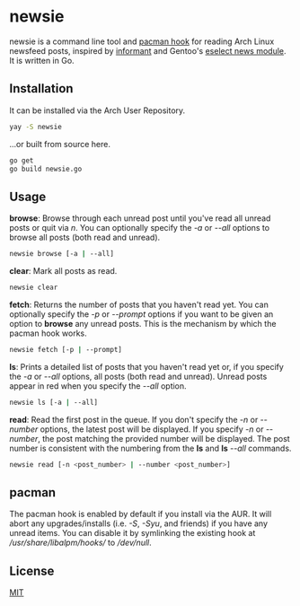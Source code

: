 # newsie

newsie is a command line tool and [pacman hook](https://wiki.archlinux.org/index.php/pacman#Hooks) for reading Arch Linux newsfeed posts, inspired by [informant](https://github.com/bradford-smith94/informant) and Gentoo's [eselect news module](https://wiki.gentoo.org/wiki/Eselect). It is written in Go.

## Installation

It can be installed via the Arch User Repository.

```bash
yay -S newsie
```
...or built from source here.

```bash
go get
go build newsie.go
```

## Usage

**browse**: Browse through each unread post until you've read all unread posts or quit via *n*. You can optionally specify the *-a* or *--all* options to browse all posts (both read and unread).


```bash
newsie browse [-a | --all]
```

**clear**: Mark all posts as read.


```bash
newsie clear
```
**fetch**: Returns the number of posts that you haven't read yet. You can optionally specify the *-p* or *--prompt* options if you want to be given an option to **browse** any unread posts. This is the mechanism by which the pacman hook works.


```bash
newsie fetch [-p | --prompt]
```
**ls**: Prints a detailed list of posts that you haven't read yet or, if you specify the *-a* or *--all* options, all posts (both read and unread). Unread posts appear in red when you specify the *--all* option.


```bash
newsie ls [-a | --all]
```
**read**: Read the first post in the queue. If you don't specify the *-n* or *--number* options, the latest post will be displayed. If you specify *-n* or *--number*, the post matching the provided number will be displayed. The post number is consistent with the numbering from the **ls** and **ls** *--all* commands.


```bash
newsie read [-n <post_number> | --number <post_number>]
```


## pacman
The pacman hook is enabled by default if you install via the AUR. It will abort any upgrades/installs (i.e. *-S*, *-Syu*, and friends) if you have any unread items. You can disable it by symlinking the existing hook at */usr/share/libalpm/hooks/* to */dev/null*.

## License
[MIT](https://choosealicense.com/licenses/mit/)
